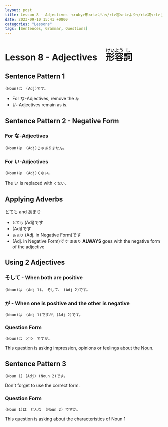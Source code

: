 ```yaml
---
layout: post
title: Lesson 8 - Adjectives　<ruby>形<rt>けい</rt>容<rt>よう</rt>詞<rt>し</rt></ruby>
date: 2023-09-10 15:41 +0800
categories: "Lessons"
tags: [Sentences, Grammar, Questions]
---
```


# Lesson 8 - Adjectives　<ruby>形<rt>けい</rt>容<rt>よう</rt>詞<rt>し</rt></ruby>

## Sentence Pattern 1
```
(Noun)は　(Adj)です。
```
* For な-Adjectives, remove the `な`
* い-Adjectives remain as is.

## Sentence Pattern 2 - Negative Form

### For な-Adjectives
```
(Noun)は　(Adj)じゃありません。
```

### For い-Adjectives
```
(Noun)は　(Adj)くない。
```
The い is replaced with `くない`.

## Applying Adverbs
とても and あまり

* `とても` (Adj)です
* (Adj)です
* `あまり` (Adj. in Negative Form)です
* (Adj. in Negative Form)です
`あまり` **ALWAYS** goes with the negative form of the adjective

## Using 2 Adjectives 

### そして - When both are positive
```
(Noun)は　(Adj 1)。　そして、　(Adj 2)です。

```

### が - When one is positive and the other is negative
```
(Noun)は　(Adj 1)ですが、(Adj 2)です。
```

### Question Form
```
(Noun)は　どう　ですか。
```
This question is asking impression, opinions or feelings about the Noun.

## Sentence Pattern 3
```
(Noun 1) (Adj) (Noun 2)です。
```
Don't forget to use the correct form.

### Question Form
```
(Noun 1)は　どんな　(Noun 2) ですか。
```
This question is asking about the characteristics of Noun 1